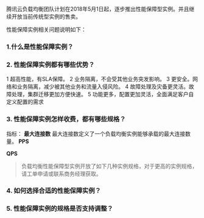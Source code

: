 腾讯云负载均衡团队计划在2018年5月1日起，逐步推出性能保障型实例。并且继续开放当前传统型实例的售卖。

性能保障实例相关问题说明如下：

### 1.什么是性能保障实例？


### 2. 性能保障实例都有哪些优势？

1 超高性能，有SLA保障。
2 业务隔离，不会受其他业务突发影响。
3 更安全。网络和业务隔离，减少被其他业务和流量入侵风险。
4 故障处理及灾备更灵活。故障处理，集群迁移更加方便快速。
5 功能更多，配置更加灵活，全面满足客户自定义配置的需求

### 3. 性能保障实例怎样收费，都有哪些规格？

指标：
**最大连接数**
最大连接数定义了一个负载均衡实例能够承载的最大连接数量。
**PPS**

**QPS**

> 负载均衡性能保障型实例开放了如下几种实例规格，对于更高的实例规格，请工单申请或联系商务经理获取。


### 4. 如何选择合适的性能保障实例？

### 5. 性能保障实例的规格是否支持调整？



